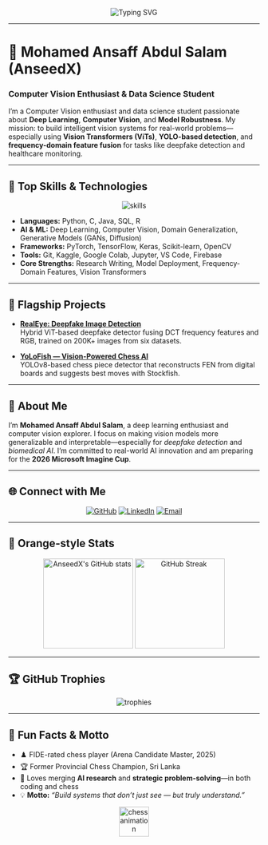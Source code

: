 <!-- Apple Glassmorphism Inspired Introduction -->
<p align="center">
  <img src="https://readme-typing-svg.demolab.com?font=SF+Pro+Display&pause=1000&color=FF6700&center=true&vCenter=true&width=700&lines=Hi%2C+I%E2%80%99m+AnseedX+%7C+Computer+Vision+Enthusiast;Deep+Learning+%7C+Computer+Vision+%7C+Model+Robustness;Designing+Intelligent+Vision+Systems" alt="Typing SVG" />
</p>

<p align="center">
  <!-- Use the raw.githubusercontent URL — make sure the file exists at assets/glasstop-banner.png on branch main -->
  
</p>

---

# 👋 Mohamed Ansaff Abdul Salam (AnseedX)
### Computer Vision Enthusiast & Data Science Student

I’m a Computer Vision enthusiast and data science student passionate about **Deep Learning**, **Computer Vision**, and **Model Robustness**. My mission: to build intelligent vision systems for real-world problems—especially using **Vision Transformers (ViTs)**, **YOLO-based detection**, and **frequency-domain feature fusion** for tasks like deepfake detection and healthcare monitoring.

---

## 🧠 Top Skills & Technologies

<p align="center">
  <img src="https://skillicons.dev/icons?i=python,java,c,sql,r,pytorch,tensorflow,keras,opencv,sklearn,git,kaggle,vscode,jupyter,firebase&perline=8" alt="skills" />
</p>

- **Languages:** Python, C, Java, SQL, R  
- **AI & ML:** Deep Learning, Computer Vision, Domain Generalization, Generative Models (GANs, Diffusion)  
- **Frameworks:** PyTorch, TensorFlow, Keras, Scikit-learn, OpenCV  
- **Tools:** Git, Kaggle, Google Colab, Jupyter, VS Code, Firebase  
- **Core Strengths:** Research Writing, Model Deployment, Frequency-Domain Features, Vision Transformers

---

## 🚀 Flagship Projects

- [**RealEye: Deepfake Image Detection**](https://github.com/AnseedX/RealEye)  
  Hybrid ViT-based deepfake detector fusing DCT frequency features and RGB, trained on 200K+ images from six datasets.

- [**YoLoFish — Vision-Powered Chess AI**](https://github.com/AnseedX/YoLoFish)  
  YOLOv8-based chess piece detector that reconstructs FEN from digital boards and suggests best moves with Stockfish.

---

## 🧍 About Me

I’m **Mohamed Ansaff Abdul Salam**, a deep learning enthusiast and computer vision explorer. I focus on making vision models more generalizable and interpretable—especially for *deepfake detection* and *biomedical AI*. I’m committed to real-world AI innovation and am preparing for the **2026 Microsoft Imagine Cup**.

---

## 🌐 Connect with Me

<p align="center">
  <a href="https://github.com/AnseedX"><img src="https://img.shields.io/badge/GitHub-AnseedX-FF6700?logo=github&style=for-the-badge&logoColor=white" alt="GitHub"></a>
  <a href="https://linkedin.com/in/mohamed-ansaff-67ba98282"><img src="https://img.shields.io/badge/LinkedIn-Mohamed%20Ansaff%20Abdul%20Salam-FF6700?logo=linkedin&style=for-the-badge&logoColor=white" alt="LinkedIn"></a>
  <a href="mailto:anxeed2000@gmail.com"><img src="https://img.shields.io/badge/Email-anxeed2000@gmail.com-FF6700?logo=gmail&logoColor=white&style=for-the-badge" alt="Email"></a>
</p>

---

## 🍊 Orange-style Stats

<p align="center">
  <img src="https://github-readme-stats.vercel.app/api?username=AnseedX&show_icons=true&theme=transparent&title_color=FF6700&icon_color=FF6700&text_color=333333&hide_border=true" alt="AnseedX's GitHub stats" height="180"/>
  <img src="https://github-readme-streak-stats.herokuapp.com/?user=AnseedX&theme=transparent&hide_border=true&ring=FF6700&fire=FF6700&currStreakLabel=FF6700" alt="GitHub Streak" height="180"/>
</p>

---

## 🏆 GitHub Trophies

<p align="center">
  <img src="https://github-profile-trophy.vercel.app/?username=AnseedX&theme=flat&no-frame=true&no-bg=true&margin-w=10&title=Commit,Stars,Followers,Repositories,PullRequest,Issues&title_color=FF6700" alt="trophies" />
</p>

---

## 🎯 Fun Facts & Motto

- ♟️ FIDE-rated chess player (Arena Candidate Master, 2025)  
- 🏆 Former Provincial Chess Champion, Sri Lanka  
- 🤖 Loves merging **AI research** and **strategic problem-solving**—in both coding and chess  
- 💡 **Motto:** _“Build systems that don’t just see — but truly understand.”_

<p align="center">
  <!-- Use a GIF for the chess animation. Make sure the file exists at assets/chess-animated.gif -->
  <img src="https://raw.githubusercontent.com/AnseedX/AnseedX/main/assets/chess-animated.gif" height="60" alt="chess animation"/>
</p>
